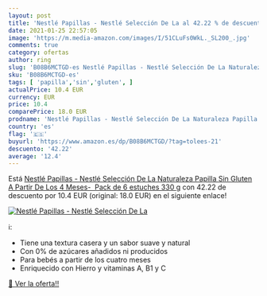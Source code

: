 ```yaml
---
layout: post
title: 'Nestlé Papillas - Nestlé Selección De La al 42.22 % de descuento'
date: 2021-01-25 22:57:05
image: 'https://m.media-amazon.com/images/I/51CLuFs0WkL._SL200_.jpg'
comments: true
category: ofertas
author: ring
slug: 'B08B6MCTGD-es Nestlé Papillas - Nestlé Selección De La Naturaleza...'
sku: 'B08B6MCTGD-es'
tags: [ 'papilla','sin','gluten', ]
actualPrice: 10.4 EUR
currency: EUR
price: 10.4
comparePrice: 18.0 EUR
prodname: 'Nestlé Papillas - Nestlé Selección De La Naturaleza Papilla Sin Gluten  A Partir De Los 4 Meses-  Pack de 6 estuches 330 g'
country: 'es'
flag: '🇪🇸'
buyurl: 'https://www.amazon.es/dp/B08B6MCTGD/?tag=tolees-21'
descuento: '42.22'
average: '12.4'
---
```


Está [Nestlé Papillas - Nestlé Selección De La Naturaleza Papilla Sin Gluten  A Partir De Los 4 Meses-  Pack de 6 estuches 330 g](https://www.amazon.es/dp/B08B6MCTGD/?tag=tolees-21) con 42.22 de descuento por 10.4 EUR (original: 18.0 EUR) en el siguiente enlace!

[![Nestlé Papillas - Nestlé Selección De La](https://m.media-amazon.com/images/I/51CLuFs0WkL._SL200_.jpg)](https://www.amazon.es/dp/B08B6MCTGD/?tag=tolees-21)

ℹ️:

- Tiene una textura casera y un sabor suave y natural
- Con 0% de azúcares añadidos ni producidos
- Para bebés a partir de los cuatro meses
- Enriquecido con Hierro y vitaminas A, B1 y C

[🛒 Ver la oferta!!](https://www.amazon.es/dp/B08B6MCTGD/?tag=tolees-21)

